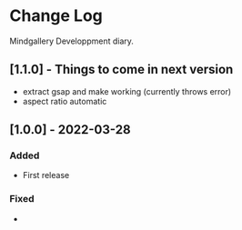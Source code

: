 # Change Log
Mindgallery Developpment diary.
 
## [1.1.0] - Things to come in next version
  
- extract gsap and make working (currently throws error)
- aspect ratio automatic



## [1.0.0] - 2022-03-28

### Added

 - First release

### Fixed

- 
